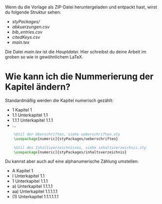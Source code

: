 Wenn du die Vorlage als ZIP-Datei heruntergeladen und entpackt hast, wirst du folgende Struktur sehen:

- *styPackages/*
- *abkuerzungen.csv*
- *bib_entries.csv*
- *citedKeys.csv*
- *main.tex*

Die Datei *main.tex* ist die *Hauptdatei*. Hier schreibst du deine Arbeit im groben so wie in gewöhnlichem LaTeX.

# Wie kann ich die Nummerierung der Kapitel ändern?

Standardmäßig werden die Kapitel numerisch gezählt:

- 1 Kapitel 1
- 1.1 Unterkapitel 1.1
- 1.1.1 Unterkapitel 1.1.1
- ...

```latex
    %Stil der Überschriften, siehe ueberschriften.sty
    \usepackage[numeric]{styPackages/ueberschriften}

    %Stil des Inhaltsverzeichnisses, siehe inhaltsverzeichnis.sty
    \usepackage[numeric]{styPackages/inhaltsverzeichnis}
```

Du kannst aber auch auf eine alphanumerische Zählung umstellen:

- A Kapitel 1
- I Unterkapitel 1.1
- 1 Unterkapitel 1.1.1
- a) Unterkapitel 1.1.1.1
- aa) Unterkapitel 1.1.1.1.1
- (1) Unterkapitel 1.1.1.1.1.1